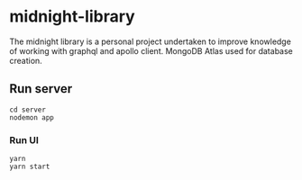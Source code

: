 # midnight-library

The midnight library is a personal project undertaken to improve knowledge of working with graphql and apollo client. MongoDB Atlas used for database creation.

## Run server

```
cd server
nodemon app
```

### Run UI

```
yarn
yarn start
```
